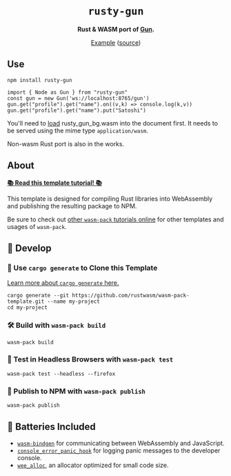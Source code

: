 <div align="center">

  <h1><code>rusty-gun</code></h1>

  <strong>Rust & WASM port of <a href="https://github.com/amark/gun">Gun</a>.</strong>
  
  <a href="https://rusty-gun-demo.netlify.app/">Example</a> (<a href="https://github.com/mmalmi/rusty-gun-demo/">source</a>)

</div>

## Use

`npm install rusty-gun`

```
import { Node as Gun } from "rusty-gun"
const gun = new Gun('ws://localhost:8765/gun')
gun.get("profile").get("name").on((v,k) => console.log(k,v))
gun.get("profile").get("name").put("Satoshi")
```

You'll need to [load](https://developer.mozilla.org/en-US/docs/WebAssembly/Loading_and_running#using_fetch) rusty_gun_bg.wasm into the document first. It needs to be served using the mime type `application/wasm`.

Non-wasm Rust port is also in the works.

## About

[**📚 Read this template tutorial! 📚**][template-docs]

This template is designed for compiling Rust libraries into WebAssembly and
publishing the resulting package to NPM.

Be sure to check out [other `wasm-pack` tutorials online][tutorials] for other
templates and usages of `wasm-pack`.

[tutorials]: https://rustwasm.github.io/docs/wasm-pack/tutorials/index.html
[template-docs]: https://rustwasm.github.io/docs/wasm-pack/tutorials/npm-browser-packages/index.html

## 🚴 Develop

### 🐑 Use `cargo generate` to Clone this Template

[Learn more about `cargo generate` here.](https://github.com/ashleygwilliams/cargo-generate)

```
cargo generate --git https://github.com/rustwasm/wasm-pack-template.git --name my-project
cd my-project
```

### 🛠️ Build with `wasm-pack build`

```
wasm-pack build
```

### 🔬 Test in Headless Browsers with `wasm-pack test`

```
wasm-pack test --headless --firefox
```

### 🎁 Publish to NPM with `wasm-pack publish`

```
wasm-pack publish
```

## 🔋 Batteries Included

* [`wasm-bindgen`](https://github.com/rustwasm/wasm-bindgen) for communicating
  between WebAssembly and JavaScript.
* [`console_error_panic_hook`](https://github.com/rustwasm/console_error_panic_hook)
  for logging panic messages to the developer console.
* [`wee_alloc`](https://github.com/rustwasm/wee_alloc), an allocator optimized
  for small code size.
